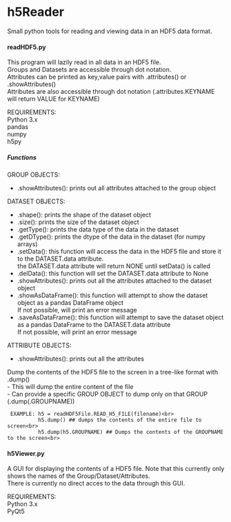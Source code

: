 # h5Reader
Small python tools for reading and viewing data in an HDF5 data format.<br>


#### readHDF5.py
This program will lazily read in all data in an HDF5 file.<br>
Groups and Datasets are accessible through dot notation.<br>
Attributes can be printed as key,value pairs with .attributes() or .showAttributes()<br>
Attributes are also accessible through dot notation (.attributes.KEYNAME will return VALUE for KEYNAME)

REQUIREMENTS:<br>
Python 3.x<br>
pandas<br>
numpy<br>
h5py<br>


##### Functions
GROUP OBJECTS:<br>
   - .showAttributes(): prints out all attributes attached to the group object
   
DATASET OBJECTS:<br>
   - .shape(): prints the shape of the dataset object<br>
   - .size(): prints the size of the dataset object<br>
   - .getType(): prints the data type of the data in the dataset<br>
   - .getDType(): prints the dtype of the data in the dataset (for numpy arrays)<br>
   - .setData(): this function will access the data in the HDF5 file and store it to the DATASET.data attribute.<br>
                 the DATASET.data attribute will return NONE until setData() is called
   - .delData():  this function will set the DATASET.data attribute to None<br>
   - .showAttributes(): prints out all the attributes attached to the dataset object<br>
   - .showAsDataFrame(): this function will attempt to show the dataset object as a pandas DataFrame object<br>
                  If not possible, will print an error message<br>
   - .saveAsDataFrame():  this function will attempt to save the dataset object as a pandas DataFrame to the DATASET.data attribute<br>
                  If not possible, will print an error message<br>

ATTRIBUTE OBJECTS:<br>
   - .showAttributes(): prints out all the attributes<br>
   
Dump the contents of the HDF5 file to the screen in a tree-like format with .dump()<br>
     - This will dump the entire content of the file<br>
     - Can provide a specific GROUP OBJECT to dump only on that GROUP (.dump(.GROUPNAME))<br>
     
     EXAMPLE: h5 = readHDF5File.READ_H5_FILE(filename)<br>
              h5.dump() ## dumps the contents of the entire file to screen<br>
              h5.dump(h5.GROUPNAME) ## Dumps the contents of the GROUPNAME to the screen<br>


#### h5Viewer.py
A GUI for displaying the contents of a HDF5 file.  Note that this currently only shows the names of the Group/Dataset/Attributes.<br>
There is currently no direct acces to the data through this GUI.<br>

REQUIREMENTS:<br>
Python 3.x<br>
PyQt5<br>


